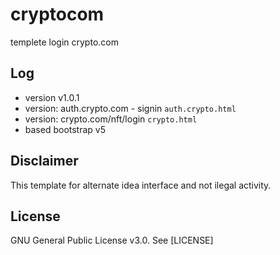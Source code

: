 # cryptocom
templete login crypto.com

## Log
- version v1.0.1
- version: auth.crypto.com - signin `auth.crypto.html`
- version: crypto.com/nft/login `crypto.html`
- based bootstrap v5


## Disclaimer

This template for alternate idea interface and not ilegal activity.

## License

GNU General Public License v3.0. See [LICENSE]

